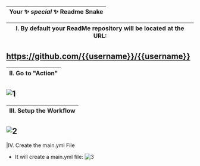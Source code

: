 |Your ✨ _special_ ✨ Readme Snake|
|---|

|I. By default your ReadMe repository will be located at the URL:|
|---|

https://github.com/{{username}}/{{username}}
---
|II. Go to "Action"|
|---|

![1](https://user-images.githubusercontent.com/109308073/204129101-b406238f-270e-4ceb-84cc-71bc65daae71.jpg)
---
|III. Setup the Workflow|
|---|

![2](https://user-images.githubusercontent.com/109308073/204129164-50d49336-40cd-4518-8018-5422afde137c.jpg)
---
|IV. Create the main.yml File
- It will create a main.yml file:
![3](https://user-images.githubusercontent.com/109308073/204129449-979a92aa-2947-47a3-9ee2-e8637a131c00.jpg)
